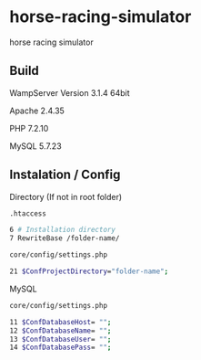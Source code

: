 # horse-racing-simulator

horse racing simulator

## Build

WampServer Version 3.1.4 64bit

Apache 2.4.35

PHP 7.2.10

MySQL 5.7.23

## Instalation / Config

Directory (If not in root folder)
```bash
.htaccess

6 # Installation directory
7 RewriteBase /folder-name/
```

```bash
core/config/settings.php

21 $ConfProjectDirectory="folder-name";
```
MySQL 

```bash
core/config/settings.php

11 $ConfDatabaseHost= "";
12 $ConfDatabaseName= "";
13 $ConfDatabaseUser= "";
14 $ConfDatabasePass= "";
```
